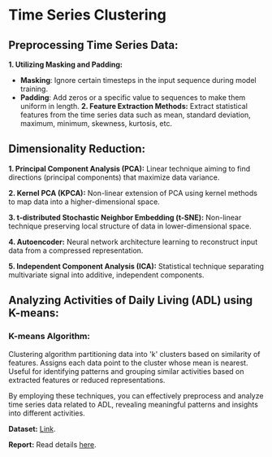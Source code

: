 # Time Series Clustering

## Preprocessing Time Series Data:
**1. Utilizing Masking and Padding:**
- **Masking**: Ignore certain timesteps in the input sequence during model training.
- **Padding**: Add zeros or a specific value to sequences to make them uniform in length.
**2. Feature Extraction Methods:**
Extract statistical features from the time series data such as mean, standard deviation, maximum, minimum, skewness, kurtosis, etc.

## Dimensionality Reduction:
**1. Principal Component Analysis (PCA):**
Linear technique aiming to find directions (principal components) that maximize data variance.

**2. Kernel PCA (KPCA):**
Non-linear extension of PCA using kernel methods to map data into a higher-dimensional space.

**3. t-distributed Stochastic Neighbor Embedding (t-SNE):**
Non-linear technique preserving local structure of data in lower-dimensional space.

**4. Autoencoder:**
Neural network architecture learning to reconstruct input data from a compressed representation.

**5. Independent Component Analysis (ICA):**
Statistical technique separating multivariate signal into additive, independent components.

## Analyzing Activities of Daily Living (ADL) using K-means:
### K-means Algorithm:
Clustering algorithm partitioning data into 'k' clusters based on similarity of features.
Assigns each data point to the cluster whose mean is nearest.
Useful for identifying patterns and grouping similar activities based on extracted features or reduced representations.

By employing these techniques, you can effectively preprocess and analyze time series data related to ADL, revealing meaningful patterns and insights into different activities.

**Dataset:** [Link](https://archive.ics.uci.edu/ml/datasets/Dataset+for+ADL+Recognition+with+Wrist-worn+Accelerometer?fbclid=IwAR1ZVJaj_S0W3yB8D1-XSzCrkU1B1n0VF_EKT5K3MO84BErkCv1dCu6rt4A).

**Report:** Read details [here](https://drive.google.com/file/d/1vIoDc4ewXNfHj_y3Mtm9xMpVsbzFqZMU/view?usp=drive_link).
